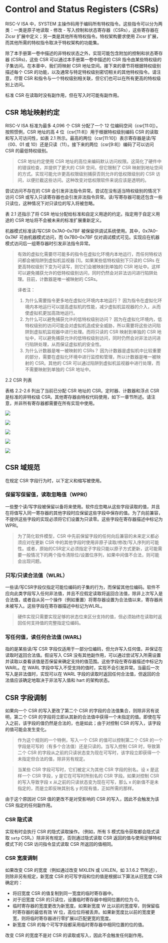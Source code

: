 # Control and Status Registers (CSRs)

RISC-V ISA 中，SYSTEM 主操作码用于编码所有特权指令。这些指令可以分为两类：一类是原子地读取 - 修改 - 写入控制和状态寄存器（CSRs），这些寄存器在 Zicsr 扩展中定义；另一类是其他所有特权指令。特权架构要求使用 Zicsr 扩展，而其他所需的特权指令取决于特权架构的功能集。

除了本手册第一卷中描述的非特权状态之外，实现可能包含附加的控制和状态寄存器 (CSRs)，这些 CSR 可以通过本手册第一卷中描述的 CSR 指令由某些特权级的子集访问。在本章中，我们将映射 CSR 地址空间。接下来的章节将根据特权级别描述每个 CSR 的功能，以及通常与特定特权级别密切相关的其他特权指令。请注意，尽管 CSR 和指令与一个特权级别相关联，但它们也可以在所有更高的特权级别上访问。

标准 CSR 在读取时没有副作用，但在写入时可能有副作用。

## CSR 地址映射约定

RISC-V ISA 标准为最多 4,096 个 CSR 分配了一个 12 位编码空间（csr[11:0]）。按照惯例，CSR 地址的高 4 位（csr[11:8]）用于根据特权级别编码 CSR 的读取和写入可访问性，如表 2.1 所示。最高的两位（csr[11:10]）表示寄存器是读/写（00、01 或 10）还是只读（11）。接下来的两位（csr[9:8]）编码了可以访问 CSR 的最低特权级别。

> CSR 地址约定使用 CSR 地址的高位来编码默认访问权限。这简化了硬件中的错误检查，并提供了更大的 CSR 空间，但它限制了 CSR 映射到地址空间的方式。实现可能允许更高权限级别捕获否则允许的低权限级别的 CSR 访问，以便拦截这些访问。这种改变对低权限软件来说应该是透明的。

尝试访问不存在的 CSR 会引发非法指令异常。尝试在没有适当特权级别的情况下访问 CSR 或写入只读寄存器也会引发非法指令异常。读/写寄存器可能还包含一些只读位，这种情况下对只读位的写入将被忽略。

表 2.1 还指示了将 CSR 地址分配给标准和自定义用途的约定。指定用于自定义用途的 CSR 地址将不会被未来的标准扩展重新定义。

机器模式标准读/写CSR 0x7A0–0x7BF 被保留供调试系统使用。其中，0x7A0–0x7AF 可由机器模式访问，而 0x7B0–0x7BF 仅对调试模式可见。实现应在机器模式访问后一组寄存器时引发非法指令异常。

> 有效的虚拟化需要尽可能多的指令在虚拟化环境内本地运行，而任何特权访问都会被陷阱到虚拟机监视器 [1]。如果某些低特权级别下只读的 CSRs 在更高特权级别下变为可读写，则它们会被映射到单独的 CSR 地址中。这样可以避免捕获允许的低特权级别访问，同时仍然会对非法访问进行陷阱处理。目前，计数器是唯一被映射的 CSRs。
>
> 译者注：
>
> 1. 为什么需要指令更多地在虚拟化环境内本地运行？
因为指令在虚拟化环境内本地运行可以提高虚拟机的性能，减少虚拟机监视器的介入，从而使虚拟机更加高效地运行。
> 2. 为什么可以避免捕获允许的低特权级别访问？
因为在虚拟化环境内，低特权级别的访问可能会对虚拟机造成安全威胁，所以需要将这些访问陷阱到虚拟机监视器中进行处理。而将只读的 CSR 映射到单独的 CSR 地址中，可以避免捕获允许的低特权级别访问，同时仍然会对非法访问进行陷阱处理，从而保证虚拟机的安全性。
> 3. 为什么计数器是唯一被映射的 CSRs？
因为计数器是虚拟机中比较重要的部分，需要在虚拟化环境中进行监控和管理，所以计数器是唯一被映射的 CSR。其他的 CSR 可以通过陷阱到虚拟机监视器中进行处理，而不需要映射到单独的 CSR 地址中。

2.2 CSR 列表

表格 2.2-2.6 列出了当前已分配 CSR 地址的 CSR。定时器、计数器和浮点 CSR 是标准的非特权级 CSR。其他寄存器由特权代码使用，如下一章节所述。请注意，并非所有寄存器都需要在所有实现中使用。

![](https://picbed-1311007548.cos.ap-shanghai.myqcloud.com/markdown_picbed/img//2023/03/23/f5ee06fe22319ed92a7590d5740f5b03.png)

![](https://picbed-1311007548.cos.ap-shanghai.myqcloud.com/markdown_picbed/img//2023/03/23/68fb2cb9db6cfd9c83a9c72cb73b5000.png)

![](https://picbed-1311007548.cos.ap-shanghai.myqcloud.com/markdown_picbed/img//2023/03/23/3fa47d268c7b721d6019a7786d553121.png)

![](https://picbed-1311007548.cos.ap-shanghai.myqcloud.com/markdown_picbed/img//2023/03/23/751f5e8e53e5e85aadfb955dc4728da2.png)

![](https://picbed-1311007548.cos.ap-shanghai.myqcloud.com/markdown_picbed/img//2023/03/23/316c0960fa866618cf52e1446b8d51a4.png)

## CSR 域规范

在规定 CSR 字段行为时，以下定义和缩写被使用。

### 保留写保留值，读取忽略值（WPRI）

一些整个读/写字段被保留以备将来使用。软件应忽略从这些字段读取的值，并且在将值写入同一寄存器的其他字段时应保留这些字段中保存的值。为了向前兼容，不提供这些字段的实现必须将它们设置为只读零。这些字段在寄存器描述中标记为 WPRI。

> 为了简化软件模型，CSR 中先前保留字段的任何向后兼容的未来定义都必须应对在更新 CSR 中的其他字段时使用非原子读取/修改/写入序列的可能性。或者，原始的CSR定义必须指定子字段只能以原子方式更新，这可能需要一般情况下的两个指令清除位/设置位序列，如果中间值不合法，则可能会出现问题。

### 只写/只读合法值（WLRL）

一些读/写CSR字段仅指定可能位编码的子集的行为，而保留其他位编码。软件不应向此类字段写入任何非法值，并且不应假定读取将返回合法值，除非上次写入是合法值，或者自从另一个操作（例如重置）将寄存器设置为合法值以来，寄存器尚未被写入。这些字段在寄存器描述中标记为WLRL。

> 硬件实现只需要实现足够的状态位来区分支持的值，但必须始终在读取时返回任何支持值的完整指定位编码。

### 写任何值，读任何合法值 (WARL)

指的是某些读/写 CSR 字段仅适用于一部分位编码，但允许写入任何值，并保证在读取时返回合法值。假设写入 CSR 没有其他副作用，可以通过尝试写入所需设置并读取以查看该值是否保留来确定支持的值范围。这些字段在寄存器描述中标记为 WARL。在 WARL 字段中写入不受支持的值时，实现不会引发异常。当最后一次写入是非法值时，实现可以在 WARL 字段的读取时返回任何合法值，但返回的合法值应该确定地取决于非法写入值和 hart 的架构状态。

## CSR 字段调制

如果向一个 CSR 的写入更改了第二个 CSR 的字段的合法值集合，则除非另有说明，第二个 CSR 的字段将立即从其新的合法值中获得一个未指定的值。即使在写入之前，该字段的值仍然是合法的，也是如此；由于对控制 CSR 的写入，该字段的值可能会发生变化。

> 作为这个规则的一个特例，写入一个 CSR 的值可以控制第二个 CSR 的一个字段是可写的（有多个合法值）还是只读的。当写入控制 CSR 时，导致第二个 CSR 的字段从之前的只读状态变为现在可写时，该字段立即获得一个未指定但合法的值，除非另有规定。

> 当某些 CSR 字段可写时，它们被定义为其他 CSR 字段的别名。设 x 是这样一个 CSR 字段，y 是它在可写时所别名的 CSR 字段。如果对控制 CSR 的写入导致字段 x 从之前的只读状态变为现在可写，那么 x 的新值不是未指定的，而是立即反映其别名 y 的现有值，正如所需的那样。

由于这个原因对 CSR 值的更改不是对受影响的 CSR 的写入，因此不会触发为该 CSR 指定的任何副作用。

### CSR 隐式读

实现有时会执行 CSR 的隐式读取操作。（例如，所有 S 模式指令获取都会隐式读取 `satp` CSR。）除非另有规定，否则通过隐式读取 CSR 返回的值与使用足够特权模式下的 CSR 访问指令显式读取 CSR 所返回的值相同。

### CSR 宽度调制

如果改变 CSR 的宽度（例如通过改变 MXLEN 或 UXLEN，如 3.1.6.2 节所述），则除非另有规定，新宽度 CSR 的可写字段和位的值是根据以下算法从旧宽度 CSR 确定的：

- 将旧宽度 CSR 的值复制到同一宽度的临时寄存器中。
- 对于旧宽度 CSR 的只读位，设置临时寄存器中相同位置的位为 0。
- 临时寄存器的宽度更改为新宽度。如果新宽度 W 比以前的宽度窄，则保留临时寄存器的最低有效 W 位，高位位将被丢弃。如果新宽度比以前的宽度更宽，则将临时寄存器进行零扩展以匹配更宽的宽度。
- 新宽度 CSR 的每个可写字段都采用临时寄存器中相同位置的位的值。

改变 CSR 的宽度不是对 CSR 的读取或写入，因此不会触发任何副作用。
